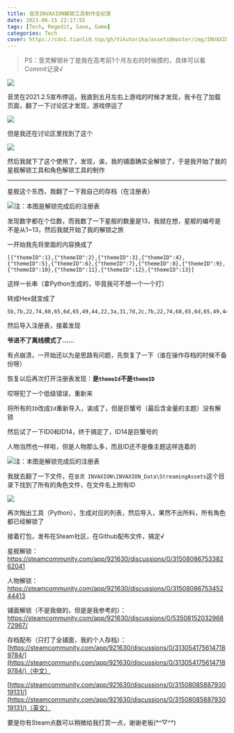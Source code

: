 ```yaml
---
title: 音灵INVAXION解锁工具制作全纪录
date: 2021-06-15 22:17:55
tags: [Tech, Regedit, Save, Game]
categories: Tech
cover: https://cdn1.tianli0.top/gh/Vikutorika/assets@master/img/INVAXION-Unlock-Log/Cover.png
---
```


> PS：音灵解锁补丁是我在高考前1个月左右的时候摸的，具体可以看Commit记录√

![](https://cdn1.tianli0.top/gh/Vikutorika/assets@master/img/INVAXION-Unlock-Log/Announcement.png)

音灵在2021.2.5宣布停运，我直到五月左右上游戏的时候才发现，我卡在了加载页面，翻了一下讨论区才发现，游戏停运了

![](https://cdn1.tianli0.top/gh/Vikutorika/assets@master/img/INVAXION-Unlock-Log/Loading.png)

但是我还在讨论区里找到了这个

[![](https://cdn1.tianli0.top/gh/Vikutorika/assets@master/img/INVAXION-Unlock-Log/Unlock-Level.png)](steamcommunity.com/app/921630/discussions/0/5350815203296872967/)

然后我就下了这个使用了，发现，诶，我的铺面确实全解锁了，于是我开始了我的星舰解锁工具和角色解锁工具的制作

---

星舰这个东西，我翻了一下我自己的存档（在注册表）

![注：本图是解锁完成后的注册表](https://cdn1.tianli0.top/gh/Vikutorika/assets@master/img/INVAXION-Unlock-Log/Regedit-Theme.png)

发现数字都在个位数，而我数了一下星舰的数量是13，我就在想，星舰的编号是不是从1~13，然后我就开始了我的解锁之旅

一开始我先将里面的内容换成了

```
[{"themeID":1},{"themeID":2},{"themeID":3},{"themeID":4},{"themeID":5},{"themeID":6},{"themeID":7},{"themeID":8},{"themeID":9},{"themeID":10},{"themeID":11},{"themeID":12},{"themeID":13}]
```

这样一长串（拿Python生成的，毕竟我可不想一个一个打）

转成Hex就变成了

```
5b,7b,22,74,68,65,6d,65,49,44,22,3a,31,7d,2c,7b,22,74,68,65,6d,65,49,44,22,3a,32,7d,2c,7b,22,74,68,65,6d,65,49,44,22,3a,33,7d,2c,7b,22,74,68,65,6d,65,49,44,22,3a,34,7d,2c,7b,22,74,68,65,6d,65,49,44,22,3a,35,7d,2c,7b,22,74,68,65,6d,65,49,44,22,3a,36,7d,2c,7b,22,74,68,65,6d,65,49,44,22,3a,37,7d,2c,7b,22,74,68,65,6d,65,49,44,22,3a,38,7d,2c,7b,22,74,68,65,6d,65,49,44,22,3a,39,7d,2c,7b,22,74,68,65,6d,65,49,44,22,3a,31,30,7d,2c,7b,22,74,68,65,6d,65,49,44,22,3a,31,31,7d,2c,7b,22,74,68,65,6d,65,49,44,22,3a,31,32,7d,2c,7b,22,74,68,65,6d,65,49,44,22,3a,31,33,7d,5d
```

然后导入注册表，接着发现

**爷进不了离线模式了……**

有点崩溃，一开始还以为是思路有问题，先恢复了一下（谁在操作存档的时候不备份呀）

恢复以后再次打开注册表发现：**是`themeId`不是`themeID`**

哎呀犯了一个低级错误，重新来

将所有的`ID`改成`Id`重新导入，诶成了，但是巨蟹号（最后含金量的主题）没有解锁

然后试了一下ID0和ID14，终于搞定了，ID14是巨蟹号的

人物当然也一样啦，但是人物那么多，而且ID还不是像主题这样连着的

![注：本图是解锁完成后的注册表](https://cdn1.tianli0.top/gh/Vikutorika/assets@master/img/INVAXION-Unlock-Log/Regedit-Char.png)

我就去翻了一下文件，在`音灵 INVAXION\INVAXION_Data\StreamingAssets`这个目录下找到了所有的角色文件，在文件名上附有ID

![](https://cdn1.tianli0.top/gh/Vikutorika/assets@master/img/INVAXION-Unlock-Log/File-Char.png)

再次掏出工具（Python），生成对应的列表，然后导入，果然不出所料，所有角色都已经解锁了

接着打包，发布在Steam社区，在Github配布文件，搞定√

星舰解锁：https://steamcommunity.com/app/921630/discussions/0/3150808675338262041

人物解锁：https://steamcommunity.com/app/921630/discussions/0/3150808675345244413

铺面解锁（不是我做的，但是是我参考的）：https://steamcommunity.com/app/921630/discussions/0/5350815203296872967/

存档配布（只打了全铺面，我的个人存档）：[https://steamcommunity.com/app/921630/discussions/0/3130541756147189784/](https://steamcommunity.com/app/921630/discussions/0/3130541756147189784/)（中文）

[https://steamcommunity.com/app/921630/discussions/0/3150808588793019131/](https://steamcommunity.com/app/921630/discussions/0/3150808588793019131/)（英文）

要是你有Steam点数可以稍微给我打赏一点，谢谢老板(\*^▽^\*)